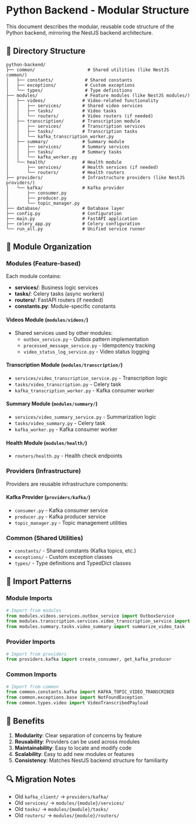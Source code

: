 # Python Backend - Modular Structure

This document describes the modular, reusable code structure of the Python backend, mirroring the NestJS backend architecture.

## 📁 Directory Structure

```
python-backend/
├── common/                    # Shared utilities (like NestJS common/)
│   ├── constants/            # Shared constants
│   ├── exceptions/           # Custom exceptions
│   └── types/                # Type definitions
├── modules/                  # Feature modules (like NestJS modules/)
│   ├── videos/              # Video-related functionality
│   │   ├── services/        # Shared video services
│   │   ├── tasks/           # Video tasks
│   │   └── routers/         # Video routers (if needed)
│   ├── transcription/       # Transcription module
│   │   ├── services/        # Transcription services
│   │   ├── tasks/           # Transcription tasks
│   │   └── kafka_transcription_worker.py
│   ├── summary/             # Summary module
│   │   ├── services/        # Summary services
│   │   ├── tasks/           # Summary tasks
│   │   └── kafka_worker.py
│   └── health/              # Health module
│       ├── services/        # Health services (if needed)
│       └── routers/         # Health routers
├── providers/               # Infrastructure providers (like NestJS providers/)
│   └── kafka/               # Kafka provider
│       ├── consumer.py
│       ├── producer.py
│       └── topic_manager.py
├── database/                # Database layer
├── config.py                # Configuration
├── main.py                  # FastAPI application
├── celery_app.py            # Celery configuration
└── run_all.py               # Unified service runner
```

## 🎯 Module Organization

### Modules (Feature-based)

Each module contains:
- **services/**: Business logic services
- **tasks/**: Celery tasks (async workers)
- **routers/**: FastAPI routers (if needed)
- **constants.py**: Module-specific constants

#### Videos Module (`modules/videos/`)
- Shared services used by other modules:
  - `outbox_service.py` - Outbox pattern implementation
  - `processed_message_service.py` - Idempotency tracking
  - `video_status_log_service.py` - Video status logging

#### Transcription Module (`modules/transcription/`)
- `services/video_transcription_service.py` - Transcription logic
- `tasks/video_transcription.py` - Celery task
- `kafka_transcription_worker.py` - Kafka consumer worker

#### Summary Module (`modules/summary/`)
- `services/video_summary_service.py` - Summarization logic
- `tasks/video_summary.py` - Celery task
- `kafka_worker.py` - Kafka consumer worker

#### Health Module (`modules/health/`)
- `routers/health.py` - Health check endpoints

### Providers (Infrastructure)

Providers are reusable infrastructure components:

#### Kafka Provider (`providers/kafka/`)
- `consumer.py` - Kafka consumer service
- `producer.py` - Kafka producer service
- `topic_manager.py` - Topic management utilities

### Common (Shared Utilities)

- `constants/` - Shared constants (Kafka topics, etc.)
- `exceptions/` - Custom exception classes
- `types/` - Type definitions and TypedDict classes

## 🔄 Import Patterns

### Module Imports
```python
# Import from modules
from modules.videos.services.outbox_service import OutboxService
from modules.transcription.services.video_transcription_service import VideoTranscriptionService
from modules.summary.tasks.video_summary import summarize_video_task
```

### Provider Imports
```python
# Import from providers
from providers.kafka import create_consumer, get_kafka_producer
```

### Common Imports
```python
# Import from common
from common.constants.kafka import KAFKA_TOPIC_VIDEO_TRANSCRIBED
from common.exceptions.base import NotFoundException
from common.types.video import VideoTranscribedPayload
```

## 📝 Benefits

1. **Modularity**: Clear separation of concerns by feature
2. **Reusability**: Providers can be used across modules
3. **Maintainability**: Easy to locate and modify code
4. **Scalability**: Easy to add new modules or features
5. **Consistency**: Matches NestJS backend structure for familiarity

## 🔍 Migration Notes

- Old `kafka_client/` → `providers/kafka/`
- Old `services/` → `modules/{module}/services/`
- Old `tasks/` → `modules/{module}/tasks/`
- Old `routers/` → `modules/{module}/routers/`

